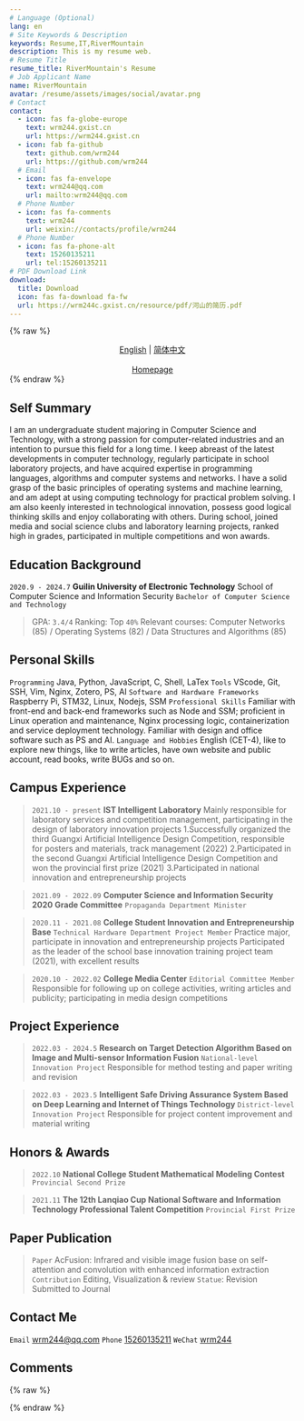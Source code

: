 ```yaml
---
# Language (Optional)
lang: en
# Site Keywords & Description
keywords: Resume,IT,RiverMountain
description: This is my resume web.
# Resume Title
resume_title: RiverMountain's Resume
# Job Applicant Name
name: RiverMountain
avatar: /resume/assets/images/social/avatar.png
# Contact
contact:
  - icon: fas fa-globe-europe
    text: wrm244.gxist.cn
    url: https://wrm244.gxist.cn
  - icon: fab fa-github
    text: github.com/wrm244
    url: https://github.com/wrm244
  # Email
  - icon: fas fa-envelope
    text: wrm244@qq.com
    url: mailto:wrm244@qq.com
  # Phone Number
  - icon: fas fa-comments
    text: wrm244
    url: weixin://contacts/profile/wrm244
  # Phone Number
  - icon: fas fa-phone-alt
    text: 15260135211
    url: tel:15260135211
# PDF Download Link
download:
  title: Download
  icon: fas fa-download fa-fw
  url: https://wrm244c.gxist.cn/resource/pdf/河山的简历.pdf
---
```


{% raw %}
<center>
<a href='/resume/en/'>English</a> | <a href='/resume/'>简体中文</a> <br /> <br /><a href='/'>Homepage</a>
</center>
{% endraw %}


## <i class="fas fa-flag"></i> Self Summary

I am an undergraduate student majoring in Computer Science and Technology, with a strong passion for computer-related industries and an intention to pursue this field for a long time. I keep abreast of the latest developments in computer technology, regularly participate in school laboratory projects, and have acquired expertise in programming languages, algorithms and computer systems and networks. I have a solid grasp of the basic principles of operating systems and machine learning, and am adept at using computing technology for practical problem solving. I am also keenly interested in technological innovation, possess good logical thinking skills and enjoy collaborating with others.
During school, joined media and social science clubs and laboratory learning projects, ranked high in grades, participated in multiple competitions and won awards.

## <i class="fas fa-user-graduate"></i> Education Background

``2020.9 - 2024.7`` **Guilin University of Electronic Technology** School of Computer Science and Information Security ``Bachelor of Computer Science and Technology``

> GPA: ``3.4/4`` Ranking: Top ``40%``
> Relevant courses: Computer Networks (85) / Operating Systems (82) / Data Structures and Algorithms (85)

## <i class="fas fa-star"></i> Personal Skills

``Programming`` Java, Python, JavaScript, C, Shell, LaTex
``Tools`` VScode, Git, SSH, Vim, Nginx, Zotero, PS, AI
``Software and Hardware Frameworks`` Raspberry Pi, STM32, Linux, Nodejs, SSM
``Professional Skills`` Familiar with front-end and back-end frameworks such as Node and SSM; proficient in Linux operation and maintenance, Nginx processing logic, containerization and service deployment technology. Familiar with design and office software such as PS and AI.
``Language and Hobbies`` English (CET-4), like to explore new things, like to write articles, have own website and public account, read books, write BUGs and so on.

## <i class="fas fa-user-tie"></i> Campus Experience

> ``2021.10 - present`` **IST Intelligent Laboratory**
> Mainly responsible for laboratory services and competition management, participating in the design of laboratory innovation projects
> 1.Successfully organized the third Guangxi Artificial Intelligence Design Competition, responsible for posters and materials, track management (2022)
> 2.Participated in the second Guangxi Artificial Intelligence Design Competition and won the provincial first prize (2021)
> 3.Participated in national innovation and entrepreneurship projects

> ``2021.09 - 2022.09`` **Computer Science and Information Security 2020 Grade Committee** ``Propaganda Department Minister``

> ``2020.11 - 2021.08`` **College Student Innovation and Entrepreneurship Base** ``Technical Hardware Department Project Member``
> Practice major, participate in innovation and entrepreneurship projects
> Participated as the leader of the school base innovation training project team (2021), with excellent results

> ``2020.10 - 2022.02`` **College Media Center** ``Editorial Committee Member``
> Responsible for following up on college activities, writing articles and publicity; participating in media design competitions

## <i class="fas fa-cubes"></i> Project Experience

> ``2022.03 - 2024.5`` **Research on Target Detection Algorithm Based on Image and Multi-sensor Information Fusion** ``National-level Innovation Project``
> Responsible for method testing and paper writing and revision

> ``2022.03 - 2023.5`` **Intelligent Safe Driving Assurance System Based on Deep Learning and Internet of Things Technology** ``District-level Innovation Project``
> Responsible for project content improvement and material writing

## <i class="fas fa-award"></i> Honors & Awards

> ``2022.10`` **National College Student Mathematical Modeling Contest** ``Provincial Second Prize``

> ``2021.11`` **The 12th Lanqiao Cup National Software and Information Technology Professional Talent Competition** ``Provincial First Prize``

## <i class="fas fa-book"></i> Paper Publication

> ``Paper`` AcFusion: Infrared and visible image fusion base on self-attention and convolution with enhanced information extraction
> ``Contribution`` Editing, Visualization & review
> ``Statue``: Revision Submitted to Journal

## <i class="fas fa-phone-alt"></i> Contact Me

``Email`` [wrm244@qq.com](mailto:wrm244@qq.com)
``Phone`` [15260135211](tel:15260135211)
``WeChat`` [wrm244](weixin://contacts/profile/wrm244)


## Comments
{% raw %}
<script src="https://utteranc.es/client.js"
        repo="wrm244/wrm244.github.io"
        issue-number="9"
        theme="github-light"
        crossorigin="anonymous"
        async>
</script>
{% endraw %}
